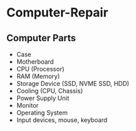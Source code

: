 # Computer-Repair
## Computer Parts
- Case
- Motherboard
- CPU (Processor)
- RAM (Memory)
- Storage Device (SSD, NVME SSD, HDD)
- Cooling (CPU, Chassis)
- Power Supply Unit
- Monitor
- Operating System
- Input devices, mouse, keyboard
